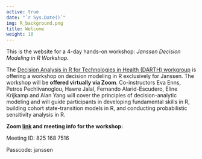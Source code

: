 ```yaml
---
active: true
date: "`r Sys.Date()`"
img: R_background.png
title: Welcome
weight: 10
---
```


This is the website for a 4-day hands-on workshop: *Janssen Decision Modeling in R Workshop*.

The [Decision Analysis in R for Technologies in Health (DARTH) workgroup](http://darthworkgroup.com/) is offering a workshop on decision modeling in R exclusively for Janssen. The workshop will be **offered virtually via Zoom**. Co-instructors Eva Enns, Petros Pechlivanoglou, Hawre Jalal, Fernando Alarid-Escudero, Eline Krijkamp and Alan Yang will cover the principles of decision-analytic modeling and will guide participants in developing fundamental skills in R, building cohort state-transition models in R, and conducting probabilistic sensitivity analysis in R. 

**Zoom [link](https://us02web.zoom.us/j/8251687516?pwd=OTExN3duejBWa2VsYytXUVN6NlpCQT09) and meeting info for the workshop:**

Meeting ID: 825 168 7516 

Passcode: janssen 


